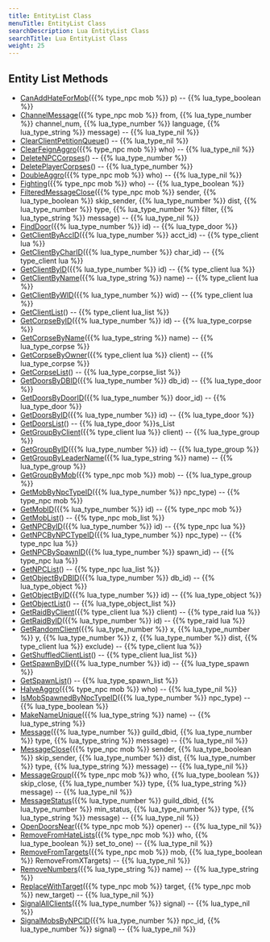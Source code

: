 ```yaml
---
title: EntityList Class
menuTitle: EntityList Class
searchDescription: Lua EntityList Class
searchTitle: Lua EntityList Class
weight: 25
---
```


## Entity List Methods
- [CanAddHateForMob](canaddhateformob)({{% type_npc mob %}} p) -- {{% lua_type_boolean %}}
- [ChannelMessage](channelmessage)({{% type_npc mob %}} from, {{% lua_type_number %}} channel_num, {{% lua_type_number %}} language, {{% lua_type_string %}} message) -- {{% lua_type_nil %}}
- [ClearClientPetitionQueue](clearclientpetitionqueue)() -- {{% lua_type_nil %}}
- [ClearFeignAggro](clearfeignaggro)({{% type_npc mob %}} who) -- {{% lua_type_nil %}}
- [DeleteNPCCorpses](deletenpccorpses)() -- {{% lua_type_number %}}
- [DeletePlayerCorpses](deleteplayercorpses)() -- {{% lua_type_number %}}
- [DoubleAggro](doubleaggro)({{% type_npc mob %}} who) -- {{% lua_type_nil %}}
- [Fighting](fighting)({{% type_npc mob %}} who) -- {{% lua_type_boolean %}}
- [FilteredMessageClose](filteredmessageclose)({{% type_npc mob %}} sender, {{% lua_type_boolean %}} skip_sender, {{% lua_type_number %}} dist, {{% lua_type_number %}} type, {{% lua_type_number %}} filter, {{% lua_type_string %}} message) -- {{% lua_type_nil %}}
- [FindDoor](finddoor)({{% lua_type_number %}} id) -- {{% lua_type_door %}}
- [GetClientByAccID](getclientbyaccid)({{% lua_type_number %}} acct_id) -- {{% type_client lua %}}
- [GetClientByCharID](getclientbycharid)({{% lua_type_number %}} char_id) -- {{% type_client lua %}}
- [GetClientByID](getclientbyid)({{% lua_type_number %}} id) -- {{% type_client lua %}}
- [GetClientByName](getclientbyname)({{% lua_type_string %}} name) -- {{% type_client lua %}}
- [GetClientByWID](getclientbywid)({{% lua_type_number %}} wid) -- {{% type_client lua %}}
- [GetClientList](getclientlist)() -- {{% type_client lua_list %}}
- [GetCorpseByID](getcorpsebyid)({{% lua_type_number %}} id) -- {{% lua_type_corpse %}}
- [GetCorpseByName](getcorpsebyname)({{% lua_type_string %}} name) -- {{% lua_type_corpse %}}
- [GetCorpseByOwner](getcorpsebyowner)({{% type_client lua %}} client) -- {{% lua_type_corpse %}}
- [GetCorpseList](getcorpselist)() -- {{% lua_type_corpse_list %}}
- [GetDoorsByDBID](getdoorsbydbid)({{% lua_type_number %}} db_id) -- {{% lua_type_door %}}
- [GetDoorsByDoorID](getdoorsbydoorid)({{% lua_type_number %}} door_id) -- {{% lua_type_door %}}
- [GetDoorsByID](getdoorsbyid)({{% lua_type_number %}} id) -- {{% lua_type_door %}}
- [GetDoorsList](getdoorslist)() -- {{% lua_type_door %}}s_List
- [GetGroupByClient](getgroupbyclient)({{% type_client lua %}} client) -- {{% lua_type_group %}}
- [GetGroupByID](getgroupbyid)({{% lua_type_number %}} id) -- {{% lua_type_group %}}
- [GetGroupByLeaderName](getgroupbyleadername)({{% lua_type_string %}} name) -- {{% lua_type_group %}}
- [GetGroupByMob](getgroupbymob)({{% type_npc mob %}} mob) -- {{% lua_type_group %}}
- [GetMobByNpcTypeID](getmobbynpctypeid)({{% lua_type_number %}} npc_type) -- {{% type_npc mob %}}
- [GetMobID](getmobid)({{% lua_type_number %}} id) -- {{% type_npc mob %}}
- [GetMobList](getmoblist)() -- {{% type_npc mob_list %}}
- [GetNPCByID](getnpcbyid)({{% lua_type_number %}} id) -- {{% type_npc lua %}}
- [GetNPCByNPCTypeID](getnpcbynpctypeid)({{% lua_type_number %}} npc_type) -- {{% type_npc lua %}}
- [GetNPCBySpawnID](getnpcbyspawnid)({{% lua_type_number %}} spawn_id) -- {{% type_npc lua %}}
- [GetNPCList](getnpclist)() -- {{% type_npc lua_list %}}
- [GetObjectByDBID](getobjectbydbid)({{% lua_type_number %}} db_id) -- {{% lua_type_object %}}
- [GetObjectByID](getobjectbyid)({{% lua_type_number %}} id) -- {{% lua_type_object %}}
- [GetObjectList](getobjectlist)() -- {{% lua_type_object_list %}}
- [GetRaidByClient](getraidbyclient)({{% type_client lua %}} client) -- {{% type_raid lua %}}
- [GetRaidByID](getraidbyid)({{% lua_type_number %}} id) -- {{% type_raid lua %}}
- [GetRandomClient](getrandomclient)({{% lua_type_number %}} x, {{% lua_type_number %}} y, {{% lua_type_number %}} z, {{% lua_type_number %}} dist, {{% type_client lua %}} exclude) -- {{% type_client lua %}}
- [GetShuffledClientList](getshuffledclientlist)() -- {{% type_client lua_list %}}
- [GetSpawnByID](getspawnbyid)({{% lua_type_number %}} id) -- {{% lua_type_spawn %}}
- [GetSpawnList](getspawnlist)() -- {{% lua_type_spawn_list %}}
- [HalveAggro](halveaggro)({{% type_npc mob %}} who) -- {{% lua_type_nil %}}
- [IsMobSpawnedByNpcTypeID](ismobspawnedbynpctypeid)({{% lua_type_number %}} npc_type) -- {{% lua_type_boolean %}}
- [MakeNameUnique](makenameunique)({{% lua_type_string %}} name) -- {{% lua_type_string %}}
- [Message](message)({{% lua_type_number %}} guild_dbid, {{% lua_type_number %}} type, {{% lua_type_string %}} message) -- {{% lua_type_nil %}}
- [MessageClose](messageclose)({{% type_npc mob %}} sender, {{% lua_type_boolean %}} skip_sender, {{% lua_type_number %}} dist, {{% lua_type_number %}} type, {{% lua_type_string %}} message) -- {{% lua_type_nil %}}
- [MessageGroup](messagegroup)({{% type_npc mob %}} who, {{% lua_type_boolean %}} skip_close, {{% lua_type_number %}} type, {{% lua_type_string %}} message) -- {{% lua_type_nil %}}
- [MessageStatus](messagestatus)({{% lua_type_number %}} guild_dbid, {{% lua_type_number %}} min_status, {{% lua_type_number %}} type, {{% lua_type_string %}} message) -- {{% lua_type_nil %}}
- [OpenDoorsNear](opendoorsnear)({{% type_npc mob %}} opener) -- {{% lua_type_nil %}}
- [RemoveFromHateLists](removefromhatelists)({{% type_npc mob %}} who, {{% lua_type_boolean %}} set_to_one) -- {{% lua_type_nil %}}
- [RemoveFromTargets](removefromtargets)({{% type_npc mob %}} mob, {{% lua_type_boolean %}} RemoveFromXTargets) -- {{% lua_type_nil %}}
- [RemoveNumbers](removenumbers)({{% lua_type_string %}} name) -- {{% lua_type_string %}}
- [ReplaceWithTarget](replacewithtarget)({{% type_npc mob %}} target, {{% type_npc mob %}} new_target) -- {{% lua_type_nil %}}
- [SignalAllClients](signalallclients)({{% lua_type_number %}} signal) -- {{% lua_type_nil %}}
- [SignalMobsByNPCID](signalmobsbynpcid)({{% lua_type_number %}} npc_id, {{% lua_type_number %}} signal) -- {{% lua_type_nil %}}
